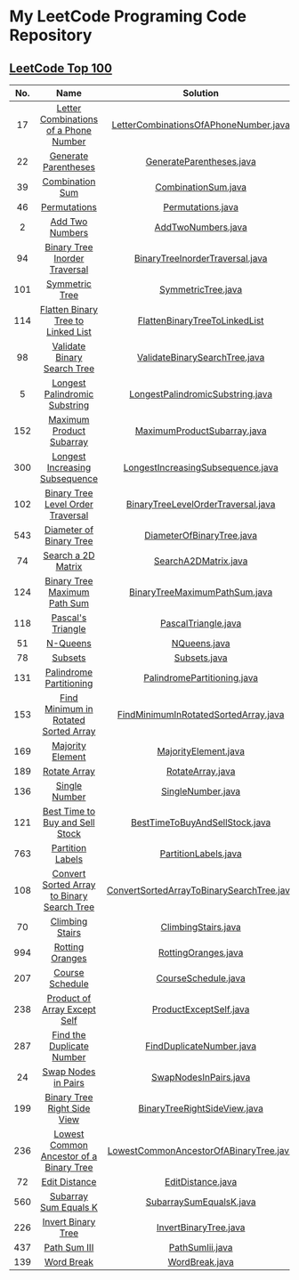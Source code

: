 # My LeetCode Programing Code Repository

## [LeetCode Top 100](https://leetcode.com/studyplan/top-100-liked/)

| No. |                                                                Name                                                                 |                                          Solution                                          |
|:---:|:-----------------------------------------------------------------------------------------------------------------------------------:|:------------------------------------------------------------------------------------------:|
| 17  |      [Letter Combinations of a Phone Number](https://leetcode.com/problems/letter-combinations-of-a-phone-number/description/)      |     [LetterCombinationsOfAPhoneNumber.java](src/LetterCombinationsOfAPhoneNumber.java)     |
| 22  |                       [Generate Parentheses](https://leetcode.com/problems/generate-parentheses/description)                        |                  [GenerateParentheses.java](src/GenerateParentheses.java)                  |
| 39  |                            [Combination Sum](https://leetcode.com/problems/combination-sum/description)                             |                       [CombinationSum.java](src/CombinationSum.java)                       |
| 46  |                               [Permutations](https://leetcode.com/problems/permutations/description/)                               |                         [Permutations.java](src/Permutations.java)                         |
|  2  |                            [Add Two Numbers](https://leetcode.com/problems/add-two-numbers/description/)                            |                        [AddTwoNumbers.java](src/AddTwoNumbers.java)                        |
| 94  |              [Binary Tree Inorder Traversal](https://leetcode.com/problems/binary-tree-inorder-traversal/description/)              |           [BinaryTreeInorderTraversal.java](src/BinaryTreeInorderTraversal.java)           |
| 101 |                                   [Symmetric Tree](https://leetcode.com/problems/symmetric-tree/)                                   |                        [SymmetricTree.java](src/SymmetricTree.java)                        |
| 114 |         [Flatten Binary Tree to Linked List](https://leetcode.com/problems/flatten-binary-tree-to-linked-list/description/)         |          [FlattenBinaryTreeToLinkedList](src/FlattenBinaryTreeToLinkedList.java)           |
| 98  |                [Validate Binary Search Tree](https://leetcode.com/problems/validate-binary-search-tree/description/)                |             [ValidateBinarySearchTree.java](src/ValidateBinarySearchTree.java)             |
|  5  |             [Longest Palindromic Substring ](https://leetcode.com/problems/longest-palindromic-substring/description/)              |          [LongestPalindromicSubstring.java](src/LongestPalindromicSubstring.java)          |
| 152 |                  [Maximum Product Subarray ](https://leetcode.com/problems/maximum-product-subarray/description/)                   |               [MaximumProductSubarray.java](src/MaximumProductSubarray.java)               |
| 300 |             [Longest Increasing Subsequence](https://leetcode.com/problems/longest-increasing-subsequence/description)              |         [LongestIncreasingSubsequence.java](src/LongestIncreasingSubsequence.java)         |
| 102 |                [Binary Tree Level Order Traversal](https://leetcode.com/problems/binary-tree-level-order-traversal/)                |        [BinaryTreeLevelOrderTraversal.java](src/BinaryTreeLevelOrderTraversal.java)        |
| 543 |                          [Diameter of Binary Tree](https://leetcode.com/problems/diameter-of-binary-tree/)                          |                 [DiameterOfBinaryTree.java](src/DiameterOfBinaryTree.java)                 |
| 74  |                               [Search a 2D Matrix](https://leetcode.com/problems/search-a-2d-matrix/)                               |                      [SearchA2DMatrix.java](src/SearchA2DMatrix.java)                      |
| 124 |               [Binary Tree Maximum Path Sum](https://leetcode.com/problems/binary-tree-maximum-path-sum/description)                |             [BinaryTreeMaximumPathSum.java](src/BinaryTreeMaximumPathSum.java)             |
| 118 |                                [Pascal's Triangle](https://leetcode.com/problems/pascals-triangle/)                                 |                       [PascalTriangle.java](src/PascalTriangle.java)                       |
| 51  |                                   [N-Queens](https://leetcode.com/problems/n-queens/description/)                                   |                              [NQueens.java](src/NQueens.java)                              |
| 78  |                                    [Subsets](https://leetcode.com/problems/subsets/description/)                                    |                              [Subsets.java](src/Subsets.java)                              |
| 131 |                    [Palindrome Partitioning](https://leetcode.com/problems/palindrome-partitioning/description/)                    |               [PalindromePartitioning.java](src/PalindromePartitioning.java)               |
| 153 |       [Find Minimum in Rotated Sorted Array](https://leetcode.com/problems/find-minimum-in-rotated-sorted-array/description/)       |      [FindMinimumInRotatedSortedArray.java](src/FindMinimumInRotatedSortedArray.java)      |
| 169 |                           [Majority Element](https://leetcode.com/problems/majority-element/description)                            |                      [MajorityElement.java](src/MajorityElement.java)                      |
| 189 |                               [Rotate Array](https://leetcode.com/problems/rotate-array/description/)                               |                          [RotateArray.java](src/RotateArray.java)                          |
| 136 |                                    [Single Number](https://leetcode.com/problems/single-number/)                                    |                         [SingleNumber.java](src/SingleNumber.java)                         |
| 121 |            [Best Time to Buy and Sell Stock](https://leetcode.com/problems/best-time-to-buy-and-sell-stock/description/)            |            [BestTimeToBuyAndSellStock.java](src/BestTimeToBuyAndSellStock.java)            |
| 763 |                           [Partition Labels](https://leetcode.com/problems/partition-labels/description)                            |                      [PartitionLabels.java](src/PartitionLabels.java)                      |
| 108 | [Convert Sorted Array to Binary Search Tree](https://leetcode.com/problems/convert-sorted-array-to-binary-search-tree/description/) | [ConvertSortedArrayToBinarySearchTree.java](src/ConvertSortedArrayToBinarySearchTree.java) |
| 70  |                            [Climbing Stairs](https://leetcode.com/problems/climbing-stairs/description/)                            |                       [ClimbingStairs.java](src/ClimbingStairs.java)                       |
| 994 |                                  [Rotting Oranges](https://leetcode.com/problems/rotting-oranges/)                                  |                       [RottingOranges.java](src/RottingOranges.java)                       |
| 207 |                            [Course Schedule](https://leetcode.com/problems/course-schedule/description/)                            |                       [CourseSchedule.java](src/CourseSchedule.java)                       |
| 238 |                     [Product of Array Except Self](https://leetcode.com/problems/product-of-array-except-self/)                     |                    [ProductExceptSelf.java](src/ProductExceptSelf.java)                    |
| 287 |                  [Find the Duplicate Number](https://leetcode.com/problems/find-the-duplicate-number/description)                   |                  [FindDuplicateNumber.java](src/FindDuplicateNumber.java)                  |
| 24  |                        [Swap Nodes in Pairs](https://leetcode.com/problems/swap-nodes-in-pairs/description/)                        |                     [SwapNodesInPairs.java](src/SwapNodesInPairs.java)                     |
| 199 |                [Binary Tree Right Side View](https://leetcode.com/problems/binary-tree-right-side-view/description/)                |              [BinaryTreeRightSideView.java](src/BinaryTreeRightSideView.java)              |
| 236 |         [Lowest Common Ancestor of a Binary Tree  ](https://leetcode.com/problems/lowest-common-ancestor-of-a-binary-tree/)         |    [LowestCommonAncestorOfABinaryTree.java](src/LowestCommonAncestorOfABinaryTree.java)    | 
| 72  |         [Edit Distance](https://leetcode.com/problems/edit-distance/description/?envType=study-plan-v2&envId=top-100-liked)         |                         [EditDistance.java](src/EditDistance.java)                         |
| 560 |       [Subarray Sum Equals K](https://leetcode.com/problems/subarray-sum-equals-k/?envType=study-plan-v2&envId=top-100-liked)       |                   [SubarraySumEqualsK.java](src/SubarraySumEqualsK.java)                   |
| 226 |    [Invert Binary Tree](https://leetcode.com/problems/invert-binary-tree/description/?envType=study-plan-v2&envId=top-100-liked)    |                     [InvertBinaryTree.java](src/InvertBinaryTree.java)                     |
| 437 |          [Path Sum III](https://leetcode.com/problems/path-sum-iii/description/?envType=study-plan-v2&envId=top-100-liked)          |                           [PathSumIii.java](src/PathSumIii.java)                           |
| 139 | [Word Break](https://leetcode.com/problems/word-break/?envType=study-plan-v2&envId=top-100-liked) | [WordBreak.java](src/WordBreak.java) |